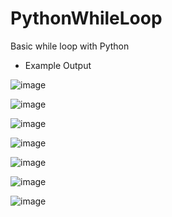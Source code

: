 # PythonWhileLoop
Basic while loop with Python

- Example Output

![image](https://user-images.githubusercontent.com/97081479/174494296-15bff47d-5d1b-478b-83b8-e88f8296830f.png)

![image](https://user-images.githubusercontent.com/97081479/174494315-796662db-a9f4-4bbb-8227-16b034327cd0.png)

![image](https://user-images.githubusercontent.com/97081479/174494357-8af9f845-4c36-4735-950b-bcb8141bb357.png)

![image](https://user-images.githubusercontent.com/97081479/174494380-f14482ad-875a-4da0-a16d-fb8eb3db6a5c.png)

![image](https://user-images.githubusercontent.com/97081479/174494395-e6cdb41d-5200-4136-be9d-445bb7f2ebe9.png)

![image](https://user-images.githubusercontent.com/97081479/174494441-431ca631-9a10-4cff-9e69-37fd6fb78593.png)

![image](https://user-images.githubusercontent.com/97081479/174494642-8ff11f2e-abe4-4d57-83be-d024c3eca237.png)

